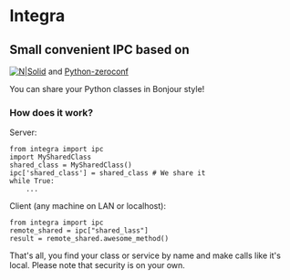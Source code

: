 # Integra
## Small convenient IPC based on

[![N|Solid](https://zeromq.org/images/logo.gif)](https://zeromq.org/)
and [Python-zeroconf](https://python-zeroconf.readthedocs.io/en/latest/)

You can share your Python classes in Bonjour style!
### How does it work?

Server:
```
from integra import ipc
import MySharedClass
shared_class = MySharedClass()
ipc['shared_class'] = shared_class # We share it
while True:
    ...
```

Client (any machine on LAN or localhost):
```
from integra import ipc
remote_shared = ipc["shared_lass"]
result = remote_shared.awesome_method()
```
That's all, you find your class or service by name and make calls like it's local.
Please note that security is on your own.